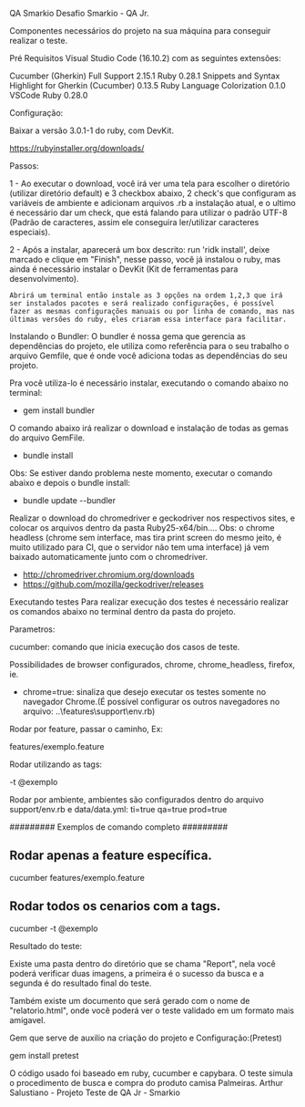 QA Smarkio Desafio Smarkio - QA Jr.

Componentes necessários do projeto na sua máquina para conseguir realizar o teste.

Pré Requisitos Visual Studio Code (16.10.2) com as seguintes extensões:

Cucumber (Gherkin) Full Support 2.15.1
Ruby 0.28.1
Snippets and Syntax Highlight for Gherkin (Cucumber) 0.13.5
Ruby Language Colorization 0.1.0
VSCode Ruby 0.28.0

Configuração:

Baixar a versão 3.0.1-1 do ruby, com DevKit.

https://rubyinstaller.org/downloads/

Passos:

1 - Ao executar o download, você irá ver uma tela para escolher o diretório (utilizar diretório default) e 3 checkbox abaixo, 2 check's que configuram as variáveis de ambiente e adicionam arquivos .rb a instalação atual, e o ultimo é necessário dar um check, que está falando para utilizar o padrão UTF-8 (Padrão de caracteres, assim ele conseguira ler/utilizar caracteres especiais).

2 - Após a instalar, aparecerá um box descrito: run 'ridk install', deixe marcado e clique em "Finish", nesse passo, você já instalou o ruby, mas ainda é necessário instalar o DevKit (Kit de ferramentas para desenvolvimento).

    Abrirá um terminal então instale as 3 opções na ordem 1,2,3 que irá ser instalados pacotes e será realizado configurações, é possível fazer as mesmas configurações manuais ou por linha de comando, mas nas últimas versões do ruby, eles criaram essa interface para facilitar.

Instalando o Bundler:
O bundler é nossa gema que gerencia as dependências do projeto, ele utiliza como referência para o seu trabalho o arquivo Gemfile, que é onde você adiciona todas as dependências do seu projeto.

Pra você utiliza-lo é necessário instalar, executando o comando abaixo no terminal:

  - gem install bundler

O comando abaixo irá realizar o download e instalação de todas as gemas do arquivo GemFile.

  - bundle install

  Obs: Se estiver dando problema neste momento, executar o comando abaixo e depois o bundle install:

  - bundle update --bundler

Realizar o download do chromedriver e geckodriver nos respectivos sites, e colocar os arquivos dentro da pasta Ruby25-x64/bin.... Obs: o chrome headless (chrome sem interface, mas tira print screen do mesmo jeito, é muito utilizado para CI, que o servidor não tem uma interface) já vem baixado automaticamente junto com o chromedriver.

  - http://chromedriver.chromium.org/downloads
  - https://github.com/mozilla/geckodriver/releases

Executando testes
Para realizar execução dos testes é necessário realizar os comandos abaixo no terminal dentro da pasta do projeto.

Parametros:

cucumber: comando que inicia execução dos casos de teste.

Possibilidades de browser configurados, chrome, chrome_headless, firefox, ie.
- chrome=true: sinaliza que desejo executar os testes somente no navegador Chrome.(É possível configurar os outros navegadores no arquivo: ..\features\support\env.rb)

Rodar por feature, passar o caminho, Ex:

features/exemplo.feature

Rodar utilizando as tags:

-t @exemplo

Rodar por ambiente, ambientes são configurados dentro do arquivo support/env.rb e data/data.yml:
  ti=true
  qa=true
  prod=true

######### Exemplos de comando completo #########
## Rodar apenas a feature específica.
  cucumber features/exemplo.feature 
## Rodar todos os cenarios com a tags.
  cucumber -t @exemplo

Resultado do teste:

Existe uma pasta dentro do diretório que se chama "Report", nela você poderá verificar duas imagens, a primeira é o sucesso da busca e a segunda é do resultado final do teste.

Também existe um documento que será gerado com o nome de "relatorio.html", onde você poderá ver o teste validado em um formato mais amigavel.

Gem que serve de auxilio na criação do projeto e Configuração:(Pretest)

gem install pretest


O código usado foi baseado em ruby, cucumber e capybara. O teste simula o procedimento de busca e compra do produto camisa Palmeiras.
Arthur Salustiano - Projeto Teste de QA Jr - Smarkio
